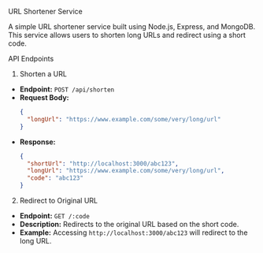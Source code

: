 URL Shortener Service

A simple URL shortener service built using Node.js, Express, and MongoDB. This service allows users to shorten long URLs and redirect using a short code.

API Endpoints

 1. Shorten a URL

- **Endpoint:** `POST /api/shorten`
- **Request Body:**
    ```json
    {
      "longUrl": "https://www.example.com/some/very/long/url"
    }
    ```
- **Response:**
    ```json
    {
      "shortUrl": "http://localhost:3000/abc123",
      "longUrl": "https://www.example.com/some/very/long/url",
      "code": "abc123"
    }
    ```

 2. Redirect to Original URL

- **Endpoint:** `GET /:code`
- **Description:** Redirects to the original URL based on the short code.
- **Example:** Accessing `http://localhost:3000/abc123` will redirect to the long URL.

